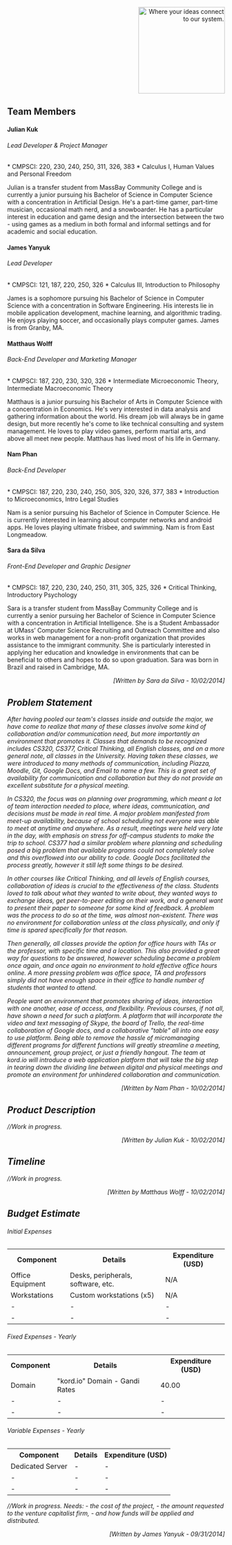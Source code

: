 <p align="right"><img src="https://trello-attachments.s3.amazonaws.com/540c6e8258f3b06826ac54ed/54149b93e8d3f86b7acb851f/750x317/dc13b374aa93a55f51bc7444c36f483d/kordio.jpg" width="200px" alt="Where your ideas connect to our system."></p>

<h2>Team Members</h2>

<h4>Julian Kuk</h4>
<h6><em>Lead Developer & Project Manager</em></h6>
	* CMPSCI: 220, 230, 240, 250, 311, 326, 383 
	* Calculus I, Human Values and Personal Freedom

Julian is a transfer student from MassBay Community College and is currently a junior pursuing his Bachelor of Science in Computer Science with a concentration in Artificial Design. He's a part-time gamer, part-time musician, occasional math nerd, and a snowboarder. He has a particular interest in education and game design and the intersection between the two - using games as a medium in both formal and informal settings and for academic and social education.

<h4>James Yanyuk</h4>
<h6><em>Lead Developer</em></h6>
	* CMPSCI: 121, 187, 220, 250, 326
	* Calculus III, Introduction to Philosophy

James is a sophomore pursuing his Bachelor of Science in Computer Science with a concentration in Software Engineering. His interests lie in mobile application development, machine learning, and algorithmic trading. He enjoys playing soccer, and occasionally plays computer games. James is from Granby, MA.

<h4>Matthaus Wolff</h4>
<h6><em>Back-End Developer and Marketing Manager</em></h6>
	* CMPSCI: 187, 220, 230, 320, 326
	* Intermediate Microeconomic Theory, Intermediate Macroeconomic Theory

Matthaus is a junior pursuing his Bachelor of Arts in Computer Science with a concentration in Economics. He's very interested in data analysis and gathering information about the world. His dream job will always be in game design, but more recently he's come to like technical consulting and system management. He loves to play video games, perform martial arts, and above all meet new people. Matthaus has lived most of his life in Germany. 

<h4>Nam Phan</h4>
<h6><em>Back-End Developer</em></h6>
	* CMPSCI: 187, 220, 230, 240, 250, 305, 320, 326, 377, 383
	* Introduction to Microeconomics, Intro Legal Studies

Nam is a senior pursuing his Bachelor of Science in Computer Science. He is currently interested in learning about computer networks and android apps. He loves playing ultimate frisbee, and swimming. Nam is from East Longmeadow.

<h4>Sara da Silva</h4>
<h6><em>Front-End Developer and Graphic Designer</em></h6>
	* CMPSCI: 187, 220, 230, 240, 250, 311, 305, 325, 326
	* Critical Thinking, Introductory Psychology

Sara is a transfer student from MassBay Community College and is currently a senior pursuing her Bachelor of Science in Computer Science with a concentration in Artificial Intelligence. She is a Student Ambassador at UMass’ Computer Science Recruiting and Outreach Committee and also works in web management for a non-profit organization that provides assistance to the immigrant community. She is particularly interested in applying her education and knowledge in environments that can be beneficial to others and hopes to do so upon graduation. Sara was born in Brazil and raised in Cambridge, MA.

<p align = "right"><i >[Written by Sara da Silva - 10/02/2014]</em></p>

<h2>Problem Statement</h2>

After having pooled our team's classes inside and outside the major, we have come to realize that many of these classes involve some kind of collaboration and/or communication need, but more importantly an environment that promotes it. Classes that demands to be recognized includes CS320, CS377, Critical Thinking, all English classes, and on a more general note, all classes in the University. Having taken these classes, we were introduced to many methods of communication, including Piazza, Moodle, Git, Google Docs, and Email to name a few. This is a great set of availability for communication and collaboration but they do not provide an excellent substitute for a physical meeting.

In CS320, the focus was on planning over programming, which meant a lot of team interaction needed to place, where ideas, communication, and decisions must be made in real time. A major problem manifested from meet-up availability, because of school scheduling not everyone was able to meet at anytime and anywhere. As a result, meetings were held very late in the day, with emphasis on stress for off-campus students to make the trip to school. CS377 had a similar problem where planning and scheduling posed a big problem that available programs could not completely solve and this overflowed into our ability to code. Google Docs facilitated the process greatly, however it still left some things to be desired.

In other courses like Critical Thinking, and all levels of English courses, collaboration of ideas is crucial to the effectiveness of the class. Students loved to talk about what they wanted to write about, they wanted ways to exchange ideas, get peer-to-peer editing on their work, and a general want to present their paper to someone for some kind of feedback. A problem was the process to do so at the time, was almost non-existent. There was no environment for collaboration unless at the class physically, and only if time is spared specifically for that reason.

Then generally, all classes provide the option for office hours with TAs or the professor, with specific time and a location. This also provided a great way for questions to be answered, however scheduling became a problem once again, and once again no environment to hold effective office hours online. A more pressing problem was office space, TA and professors simply did not have enough space in their office to handle number of students that wanted to attend.

People want an environment that promotes sharing of ideas, interaction with one another, ease of access, and flexibility. Previous courses, if not all, have shown a need for such a platform. A platform that will incorporate the video and text messaging of Skype, the board of Trello, the real-time collaboration of Google docs, and a collaborative "table" all into one easy to use platform. Being able to remove the hassle of micromanaging different programs for different functions will greatly streamline a meeting, announcement, group project, or just a friendly hangout. The team at kord.io will introduce a web application platform that will take the big step in tearing down the dividing line between digital and physical meetings and promote an environment for unhindered collaboration and communication. 

<p align = "right"><i >[Written by Nam Phan - 10/02/2014]</em></p>

<h2>Product Description</h2>
//Work in progress.

<p align = "right"><i >[Written by  Julian Kuk - 10/02/2014]</em></p>

<h2>Timeline</h2>
//Work in progress.

<p align = "right"><i > [Written by Matthaus Wolff - 10/02/2014]</em></p>


<h2>Budget Estimate</h2>

<table>
	<h6> Initial Expenses </h6>
	<tr>
		<th>Component</th>
		<th>Details</th>
		<th>Expenditure (USD)</th>
	</tr>
	<tr>
		<td>Office Equipment</td>
		<td>Desks, peripherals, software, etc.</td>
		<td>N/A</td>
	</tr>
	<tr>
		<td>Workstations</td>
		<td>Custom workstations (x5)</td>
		<td>N/A</td>
	</tr>
	<tr>
		<td>-</td>
		<td>-</td>
		<td>-</td>
	</tr>
	<tr>
		<td>-</td>
		<td>-</td>
		<td>-</td>
	</tr>
</table>


<table>
	<h6>Fixed Expenses - Yearly</h6>
	<tr>
		<th>Component</th>
		<th>Details</th>
		<th>Expenditure (USD)</th>
	</tr>
	<tr>
		<td>Domain</td>
		<td>"kord.io" Domain - Gandi Rates</td>
		<td>40.00</td>
	</tr>
	<tr>
		<td>-</td>
		<td>-</td>
		<td>-</td>
	</tr>
	<tr>
		<td>-</td>
		<td>-</td>
		<td>-</td>
	</tr>
</table>


<table>
	<h6>Variable Expenses - Yearly</h6>
	<tr>
		<th>Component</th>
		<th>Details</th>
		<th>Expenditure (USD)</th>
	</tr>
	<tr>
		<td>Dedicated Server</td>
		<td>-</td>
		<td>-</td>
	</tr>
	<tr>
		<td>-</td>
		<td>-</td>
		<td>-</td>
	</tr>
	<tr>
		<td>-</td>
		<td>-</td>
		<td>-</td>
	</tr>
</table>

//Work in progress. Needs:  - the cost of the project, - the amount requested to the venture capitalist firm, - and how funds will be applied and distributed.

<p align = "right"><i > [Written by James Yanyuk - 09/31/2014]</em></p>
